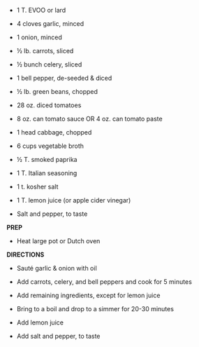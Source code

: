 -   1 T. EVOO or lard

-   4 cloves garlic, minced

-   1 onion, minced

-   ½ lb. carrots, sliced

-   ½ bunch celery, sliced

-   1 bell pepper, de-seeded & diced

-   ½ lb. green beans, chopped

-   28 oz. diced tomatoes

-   8 oz. can tomato sauce OR 4 oz. can tomato paste

-   1 head cabbage, chopped

-   6 cups vegetable broth

-   ½ T. smoked paprika

-   1 T. Italian seasoning

-   1 t. kosher salt

-   1 T. lemon juice (or apple cider vinegar)

-   Salt and pepper, to taste

**PREP**

-   Heat large pot or Dutch oven

**DIRECTIONS**

-   Sauté garlic & onion with oil

-   Add carrots, celery, and bell peppers and cook for 5 minutes

-   Add remaining ingredients, except for lemon juice

-   Bring to a boil and drop to a simmer for 20-30 minutes

-   Add lemon juice

-   Add salt and pepper, to taste
